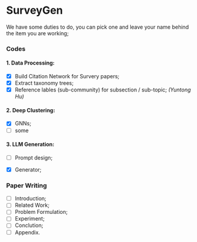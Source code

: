 # SurveyGen

We have some duties to do, you can pick one and leave your name behind the item you are working;

### Codes
#### 1. Data Processing:
- [x] Build Citation Network for Survery papers; 
- [x] Extract taxonomy trees;
- [x] Reference lables (sub-community) for subsection / sub-topic; _(Yuntong Hu)_

#### 2. Deep Clustering:
- [x] GNNs; 
- [ ] some

#### 3. LLM Generation:
- [ ] Prompt design;
- [x] Generator; 


### Paper Writing

- [ ] Introduction;
- [ ] Related Work;
- [ ] Problem Formulation;
- [ ] Experiment;
- [ ] Conclution;
- [ ] Appendix.
